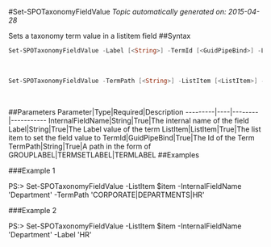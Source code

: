 #Set-SPOTaxonomyFieldValue
*Topic automatically generated on: 2015-04-28*

Sets a taxonomy term value in a listitem field
##Syntax
```powershell
Set-SPOTaxonomyFieldValue -Label [<String>] -TermId [<GuidPipeBind>] -ListItem [<ListItem>] -InternalFieldName [<String>]
```
&nbsp;

```powershell
Set-SPOTaxonomyFieldValue -TermPath [<String>] -ListItem [<ListItem>] -InternalFieldName [<String>]
```
&nbsp;

##Parameters
Parameter|Type|Required|Description
---------|----|--------|-----------
InternalFieldName|String|True|The internal name of the field
Label|String|True|The Label value of the term
ListItem|ListItem|True|The list item to set the field value to
TermId|GuidPipeBind|True|The Id of the Term
TermPath|String|True|A path in the form of GROUPLABEL|TERMSETLABEL|TERMLABEL
##Examples

###Example 1
    
PS:> Set-SPOTaxonomyFieldValue -ListItem $item -InternalFieldName 'Department' -TermPath 'CORPORATE|DEPARTMENTS|HR'
    


###Example 2
    
PS:> Set-SPOTaxonomyFieldValue -ListItem $item -InternalFieldName 'Department' -Label 'HR'
    

